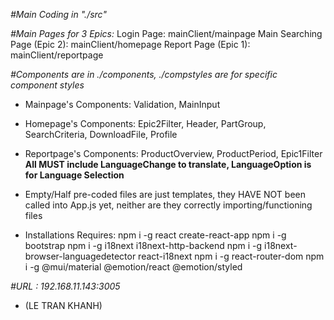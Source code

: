 *#Main Coding in "./src"*

*#Main Pages for 3 Epics:*
Login Page: mainClient/mainpage
Main Searching Page (Epic 2): mainClient/homepage
Report Page (Epic 1): mainClient/reportpage

*#Components are in ./components, ./compstyles are for specific component styles*
- Mainpage's Components: Validation, MainInput
- Homepage's Components: Epic2Filter, Header, PartGroup, SearchCriteria, DownloadFile, Profile
- Reportpage's Components: ProductOverview,  ProductPeriod, Epic1Filter
**All MUST include LanguageChange to translate, LanguageOption is for Language Selection**

- Empty/Half pre-coded files are just templates, they HAVE NOT been called into App.js yet, neither are they correctly importing/functioning files

- Installations Requires:
npm i -g react create-react-app
npm i -g bootstrap 
npm i -g i18next i18next-http-backend 
npm i -g i18next-browser-languagedetector react-i18next 
npm i -g react-router-dom 
npm i -g @mui/material @emotion/react @emotion/styled

*#URL : 192.168.11.143:3005*
- (LE TRAN KHANH)




